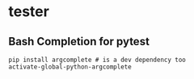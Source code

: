 # tester

## Bash Completion for pytest
```
pip install argcomplete # is a dev dependency too
activate-global-python-argcomplete
```